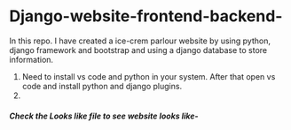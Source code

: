 # Django-website-frontend-backend-
In this repo. I have created a ice-crem parlour website by using python, django framework and bootstrap and using a django  database to store information. 

1. Need to install vs code and python in your system. After that open vs code and install python  and django plugins.
2. 

##### Check the Looks like file to see website looks like-

